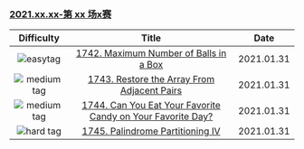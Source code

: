 ### [2021.xx.xx-第 xx 场x赛](https://leetcode-cn.com/contest/miao/)

| Difficulty | Title | Date |
|:----------:|:-----:|:----:|
|![easytag](https://img.shields.io/badge/-easy-brightgreen)|[1742. Maximum Number of Balls in a Box]()|2021.01.31|
|![medium tag](https://img.shields.io/badge/-medium-yellow)|[1743. Restore the Array From Adjacent Pairs]()|2021.01.31|
|![medium tag](https://img.shields.io/badge/-medium-yellow)|[1744. Can You Eat Your Favorite Candy on Your Favorite Day?]()|2021.01.31|
|![hard tag](https://img.shields.io/badge/-hard-red)|[1745. Palindrome Partitioning IV]()|2021.01.31|